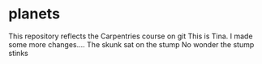 # planets
This repository reflects the Carpentries course on git
This is Tina. I made some  more changes....
The skunk sat on the stump
No wonder the stump stinks
